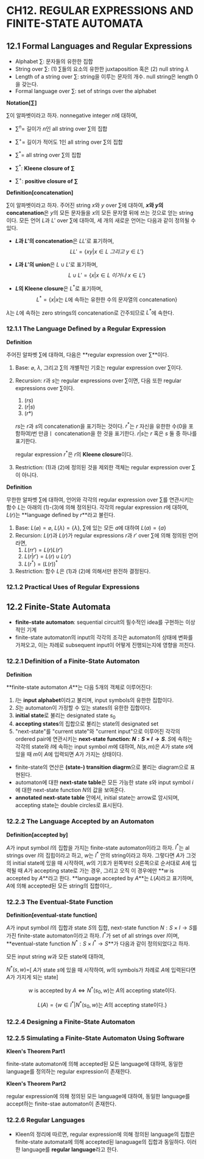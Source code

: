 # CH12. REGULAR EXPRESSIONS AND FINITE-STATE AUTOMATA

## 12.1 Formal Languages and Regular Expressions

- Alphabet $\sum$: 문자들의 유한한 집합
- String over $\sum$: (1) $\sum$들의 요소의 유한한 juxtaposition 혹은 (2) null string $\lambda$
- Length of a string over $\sum$: string을 이루는 문자의 개수. null string은 length 0을 갖는다.
- Formal language over $\sum$: set of strings over the alphabet



 **Notation[$\sum$]**

$\sum$이 알파벳이라고 하자. nonnegative integer $n$에 대하여,

- $\sum^n$= 길이가 $n$인 all string over $\sum$의 집합
- $\sum^+$= 길이가 적어도 1인 all string over $\sum$의 집합
- $\sum^*$= all string over $\sum$의 집합



- $\sum ^*$: **Kleene closure of $\sum$**
- $\sum ^+$: **positive closure of $\sum$**



**Definition[concatenation]**

$\sum$이 알파벳이라고 하자. 주어진 string $x$와 $y$ over $\sum$에 대하여, **$x$와 $y$의 concatenation**은 $y$의 모든 문자들을 $x$의 모든 문자열 뒤에 쓰는 것으로 얻는 string이다. 모든 언어 $L$과 $L'$ over $\sum$에 대하여, 세 개의 새로운 언어는 다음과 같이 정의될 수 있다.

- **$L$과 $L'$의 concatenation**은 $LL'$로 표기하며,
  $$
  LL'=\{xy|x\in L\ 그리고\ y\in L'\}
  $$

- **$L$과 $L'$의 union**은 $L\cup L'$로 표기하며,
  $$
  L\cup L'=\{x|x\in L\ 이거나\ x\in L'\}
  $$

- **$L$의 Kleene closure**은 $L^*$로 표기하며,
  $$
  L^*=\{x|x\mbox{는 }L\mbox{에 속하는 유한한 수의 문자열의 concatenation}\}
  $$



$\lambda$는 $L$에 속하는 zero strings의 concatenation로 간주되므로 $L^*$에 속한다.



### 12.1.1 The Language Defined by a Regular Expression

**Definition**

주어진 알파벳 $\sum$에 대하여, 다음은 **regular expression over $\sum$**이다.

1. Base: $\varnothing$, $\lambda$, 그리고 $\sum$의 개별적인 기호는 regular expression over $\sum$이다.

2. Recursion: $r$과 $s$는 regular expressions over $\sum$이면, 다음 또한 regular expressions over $\sum$이다.

   1. $(rs)$
   2. $(r|s)$
   3. $(r*)$

   $rs$는 $r$과 $s$의 concatenation을 표기하는 것이다. $r^*$는 $r$ 자신을 유한한 수(0을 포함하여)번 만큼ㅣ concatenation을 한 것을 표기한다. $r|s$는 $r$ 혹은 $s$ 둘 중 하나를 표기한다.

   regular expression $r^*$은 $r$의 **Kleene closure**이다.

3. Restriction: (1)과 (2)에 정의된 것을 제외한 객체는 regular expression over $\sum$이 아니다.



**Definition**

무한한 알파벳 $\sum$에 대하여, 언어와 각각의 regular expression over $\sum$를 연관시키는 함수 $L$는 아래의 (1)-(3)에 의해 정의된다. 각각의 regular expression $r$에 대하여, $L(r)$는 **language defined by $r$**라고 불린다.

1. Base: $L(\varnothing)=\varnothing$, $L(\lambda)=\{\lambda\}$, $\sum$에 있는 모든 $a$에 대하여 $L(a)=\{a\}$
2. Recursion: $L(r)$과 $L(r)$가 regular expressions $r$과 $r'$ over $\sum$에 의해 정의된 언어라면,
   1. $L(rr')=L(r)L(r')$
   2. $L(r|r')=L(r)\cup L(r')$
   3. $L(r^*)=(L(r))^*$
3. Restriction: 함수 $L$은 (1)과 (2)에 의해서만 완전하 결정된다.



### 12.1.2 Practical Uses of Regular Expressions



## 12.2 Finite-State Automata

- **finite-state automaton**: sequential circuit의 필수적인 idea를 구현하는 이상적인 기계
- finite-state automaton의 input의 각각의 조각은 automaton의 상태에 변화를 가져오고, 이는 차례로 subsequent input이 어떻게 진행되는지에 영향을 끼친다.



### 12.2.1 Definition of a Finite-State Automaton

**Definition**

**finite-state automaton $A$**는 다음 5개의 객체로 이루어진다:

1. $I$는 **input alphabet**이라고 불리며, input symbols의 유한한 집합이다.
2. $S$는 automaton이 가정할 수 있는 states의 유한한 집합이다.
3. **initial state**로 불리는 designated state $s_0$
4. **accepting states**의 집합으로 불리는 state의 designated set
5. "next-state"를 "current state"와 "current input"으로 이루어진 각각의 ordered pair에 연관시키는 **next-state function: $N: S\times I\rightarrow S$**. $S$에 속하는 각각의 state와 $I$에 속하는 input symbol $m$에 대하여, $N(s,m)$은 $A$가 state $s$에 있을 때 $m$이 $A$에 입력되면 $A$가 가지는 상태이다.



- finite-state의 연산은 **(state-) transition diagrm**으로 불리는 diagram으로 표현된다.
- automaton에 대한 **next-state table**은 모든 가능한 state $s$와 input symbol $i$에 대한 next-state function $N$의 값을 보여준다.
- **annotated next-state table** 안에서, initial state는 arrow로 암시되며, accepting state는 double circles로 표시된다.



### 12.2.2 The Language Accepted by an Automaton

**Definition[accepted by]**

$A$가 input symbol $I$의 집합을 가지는 finite-state automaton이라고 하자. $I^*$는 al strings over $I$의 집힙이라고 하고, $w$는 $I^*$ 안의 string이라고 하자. 그렇다면 $A$가 그것의 initial state에 있을 때 시작하여, $w$의 기호가 왼쪽부터 오른쪽으로 순서대로 $A$에 입력될 때 $A$가 accepting state로 가는 경우, 그리고 오직 이 경우에만 **$w$ is accepted by $A$**라고 한다. **language accepted by $A$**는 $L(A)$라고 표기하며, $A$에 의해 accepted된 모든 string의 집합이다,.



### 12.2.3 The Eventual-State Function

**Definition[eventual-state function]**

$A$가 input symbol $I$의 집합과 state $S$의 집합, next-state function $N:S\times I\rightarrow S$를 가진 finite-state automaton이라고 하자. $I^*$가 set of all strings over $I$이며, **eventual-state function $N^*:S\times I^*\rightarrow S$**가 다음과 같이 정의되었다고 하자.

모든 input string $w$과 모든 state에 대하여,

$N^*(s,w)=$[ $A$가 state $s$에 있을 때 시작하여, $w$의 symbols가 차례로 $A$에 입력된다면 $A$가 가지게 되는 state]


$$
w\mbox{ is accepted by }A\Leftrightarrow N^*(s_0,w)\mbox{는 }A\mbox{의 accepting state이다.}
$$

$$
L(A)=\{w\in I^*|N^*(s_0,w)\mbox{는 }A\mbox{의 accepting state이다.}\}
$$



### 12.2.4 Designing a Finite-State Automaton



### 12.2.5 Simulating a Finite-State Automaton Using Software

**Kleen's Theorem Part1**

finite-state automaton에 의해 accepted된 모든 language에 대하여, 동일한 language를 정의하는 regular expression이 존재한다.



**Kleen's Theorem Part2**

regular expression에 의해 정의된 모든 language에 대하여, 동일한 language를 accept하는 finite-stae automaton이 존재한다.



### 12.2.6 Regular Languages

- Kleen의 정리에 따르면, regular expression에 의해 정의된 language의 집합은 finite-state automata에 의해 accepted된 lanaguage의 집합과 동일하다. 이러한 language를 **regular language**라고 한다.

